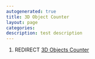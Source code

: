 ```yaml
---
autogenerated: true
title: 3D Object Counter
layout: page
categories: 
description: test description
---
```


1.  REDIRECT [3D Objects Counter](3D_Objects_Counter)
